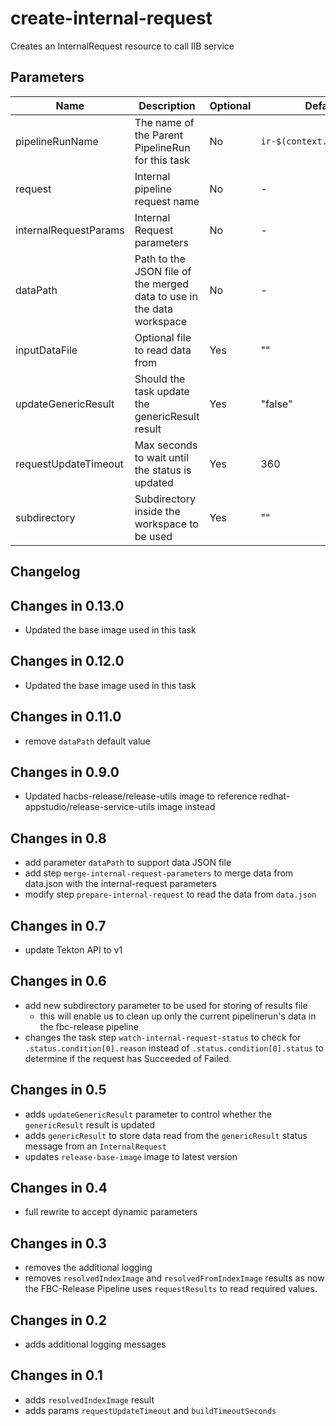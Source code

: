 # create-internal-request

Creates an InternalRequest resource to call IIB service

## Parameters

| Name                  | Description                                                   | Optional | Default value |
|-----------------------|------------------------------------------------------------------|----------|---------------|
| pipelineRunName       | The name of the Parent PipelineRun for this task                 | No       | `ir-$(context.pipelineRun.name)` |
| request               | Internal pipeline request name                                   | No       | -             |
| internalRequestParams | Internal Request parameters                                      | No       | -             |
| dataPath              | Path to the JSON file of the merged data to use in the data workspace | No  | -             |  
| inputDataFile         | Optional file to read data from                                  | Yes      | ""            |
| updateGenericResult   | Should the task update the genericResult result                  | Yes      | "false"       |
| requestUpdateTimeout  | Max seconds to wait until the status is updated                  | Yes      | 360           |
| subdirectory          | Subdirectory inside the workspace to be used                     | Yes      | ""            |

## Changelog

## Changes in 0.13.0
* Updated the base image used in this task

## Changes in 0.12.0
* Updated the base image used in this task

## Changes in 0.11.0
* remove `dataPath` default value

## Changes in 0.9.0
* Updated hacbs-release/release-utils image to reference redhat-appstudio/release-service-utils image instead

## Changes in 0.8
* add parameter `dataPath` to support data JSON file
* add step `merge-internal-request-parameters` to merge data from data.json
  with the internal-request parameters
* modify step `prepare-internal-request` to read the data from `data.json`

## Changes in 0.7
* update Tekton API to v1

## Changes in 0.6
* add new subdirectory parameter to be used for storing of results file
    * this will enable us to clean up only the current pipelinerun's
      data in the fbc-release pipeline
* changes the task step `watch-internal-request-status` to check for
  `.status.condition[0].reason` instead of `.status.condition[0].status` to determine
  if the request has Succeeded of Failed.

## Changes in 0.5
* adds `updateGenericResult` parameter to control whether the `genericResult`
  result is updated
* adds `genericResult` to store data read from the `genericResult` status message
  from an `InternalRequest`
* updates `release-base-image` image to latest version

## Changes in 0.4
* full rewrite to accept dynamic parameters

## Changes in 0.3
* removes the additional logging
* removes `resolvedIndexImage` and `resolvedFromIndexImage` results
  as now the FBC-Release Pipeline uses `requestResults` to read required values.

## Changes in 0.2
* adds additional logging messages

## Changes in 0.1
* adds `resolvedIndexImage` result
* adds params `requestUpdateTimeout` and `buildTimeoutSeconds`
